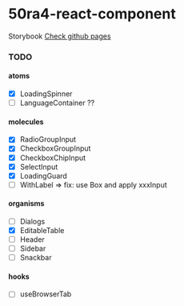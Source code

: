 # 50ra4-react-component

Storybook [Check github pages](https://shigarashi1.github.io/50ra4-react-component/)

### TODO
#### atoms
- [x] LoadingSpinner
- [ ] LanguageContainer ??

#### molecules
- [x] RadioGroupInput
- [x] CheckboxGroupInput
- [x] CheckboxChipInput
- [x] SelectInput
- [x] LoadingGuard
- [ ] WithLabel => fix: use Box and apply xxxInput

#### organisms
- [ ] Dialogs
- [x] EditableTable
- [ ] Header
- [ ] Sidebar
- [ ] Snackbar

#### hooks
- [ ] useBrowserTab